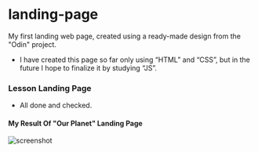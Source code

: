 # landing-page

My first landing web page, created using a ready-made design from the "Odin" project.

- I have created this page so far only using “HTML” and “CSS”, but in the future I hope to finalize it by studying “JS”.

### Lesson Landing Page

- All done and checked.

#### My Result Of "Our Planet" Landing Page

![screenshot](./My-result-Landing-Page.png)
